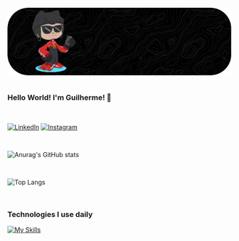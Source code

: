 <div style="display: inline_block"></br>
    <img align="center" alt="html5" src="github-header-image (1).png"/>
</div>

<br>

### Hello World! I'm Guilherme! 👋

<br>

[![Linkedln](https://img.shields.io/badge/LinkedIn-0077B5?style=for-the-badge&logo=linkedin&logoColor=white)](https://www.linkedin.com/in/guilhermesouzadev/)
[![Instagram](https://img.shields.io/badge/Instagram-E4405F?style=for-the-badge&logo=instagram&logoColor=white)](https://www.instagram.com/_illuminatedsouza/)





<br>

![Anurag's GitHub stats](https://github-readme-stats.vercel.app/api?username=anuraghazra&show_icons=true&theme=dark)

<br>

![Top Langs](https://github-readme-stats.vercel.app/api/top-langs/?username=souzzdev&layout=compact)

<br>

### Technologies I use daily
[![My Skills](https://skillicons.dev/icons?i=html,css,js,python,c)](https://skillicons.dev)
